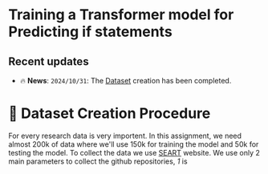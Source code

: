 # Training a Transformer model for Predicting if statements

## Recent updates
- 🔥 **News**: ``2024/10/31``: The [Dataset](https://drive.google.com/drive/folders/100X2rtYo3oV4Rt9cPjkDi3z2hU9_csr7?usp=sharing) creation has been completed.


# 📗 Dataset Creation Procedure
For every research data is very importent. In this assignment, we need almost 200k of data where we'll use 150k for training the model and 50k for testing the model. To collect the data we use [SEART](https://seart-ghs.si.usi.ch/) website. We use only 2 main parameters to collect the github repositories, *1* is


